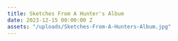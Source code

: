 ```yaml
---
title: Sketches From A Hunter's Album
date: 2023-12-15 00:00:00 Z
assets: "/uploads/Sketches-From-A-Hunters-Album.jpg"
---
```


